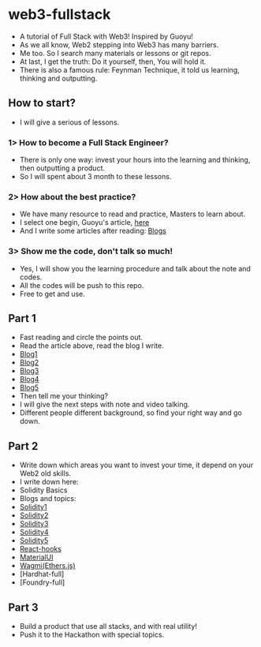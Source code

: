 # web3-fullstack
+ A tutorial of Full Stack with Web3! Inspired by Guoyu!
+ As we all know, Web2 stepping into Web3 has many barriers.
+ Me too. So I search many materials or lessons or git repos.
+ At last, I get the truth: Do it yourself, then, You will hold it.
+ There is also a famous rule: Feynman Technique, it told us learning, thinking and outputting.

## How to start?
+ I will give a serious of lessons.
### 1> How to become a Full Stack Engineer?
+ There is only one way: invest your hours into the learning and thinking, then outputting a product.
+ So I will spent about 3 month to these lessons.
### 2> How about the best practice?
+ We have many resource to read and practice, Masters to learn about.
+ I select one begin, Guoyu's article, [here](https://guoyu.mirror.xyz/RD-xkpoxasAU7x5MIJmiCX4gll3Cs0pAd5iM258S1Ek)
+ And I write some articles after reading: [Blogs](https://blog.jlab.tech/web)
### 3> Show me the code, don't talk so much!
+ Yes, I will show you the learning procedure and talk about the note and codes.
+ All the codes will be push to this repo.
+ Free to get and use.

## Part 1
+ Fast reading and circle the points out.
+ Read the article above, read the blog I write.
+ [Blog1](https://blog.jlab.tech/jlab-web3-fullstack-engineer-1)
+ [Blog2](https://blog.jlab.tech/jlab-web3-fullstack-engineer-2)
+ [Blog3](https://blog.jlab.tech/jlab-web3-fullstack-engineer-3)
+ [Blog4](https://blog.jlab.tech/jlab-web3-fullstack-engineer-4)
+ [Blog5](https://blog.jlab.tech/jlab-web3-fullstack-engineer-5)
+ Then tell me your thinking?
+ I will give the next steps with note and video talking.
+ Different people different background, so find your right way and go down.

## Part 2
+ Write down which areas you want to invest your time, it depend on your Web2 old skills.
+ I write down here:
+ Solidity Basics
+ Blogs and topics:
+ [Solidity1]()
+ [Solidity2]()
+ [Solidity3]()
+ [Solidity4]()
+ [Solidity5]()
+ [React-hooks]()
+ [MaterialUI]()
+ [Wagmi(Ethers.js)]()
+ [Hardhat-full]
+ [Foundry-full]

## Part 3
+ Build a product that use all stacks, and with real utility!
+ Push it to the Hackathon with special topics.
